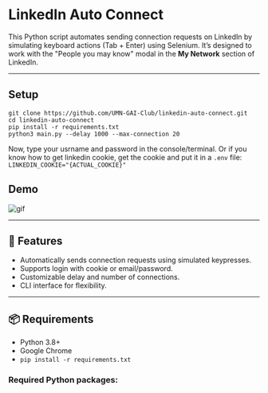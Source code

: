 # LinkedIn Auto Connect

This Python script automates sending connection requests on LinkedIn by simulating keyboard actions (Tab + Enter) using Selenium. It’s designed to work with the "People you may know" modal in the **My Network** section of LinkedIn.

---

## Setup
```
git clone https://github.com/UMN-GAI-Club/linkedin-auto-connect.git
cd linkedin-auto-connect
pip install -r requirements.txt
python3 main.py --delay 1000 --max-connection 20
```
Now, type your usrname and password in the console/terminal. Or if you know how to get linkedin cookie, get the cookie and put it in a `.env` file: `LINKEDIN_COOKIE="{ACTUAL_COOKIE}"`


## Demo

![gif](assets/linkedin-connect-demo.gif)

---

## 🚀 Features

- Automatically sends connection requests using simulated keypresses.
- Supports login with cookie or email/password.
- Customizable delay and number of connections.
- CLI interface for flexibility.

---

## 📦 Requirements

- Python 3.8+
- Google Chrome
- `pip install -r requirements.txt`

### Required Python packages:
